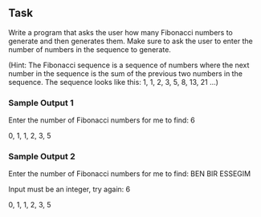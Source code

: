 ## Task

Write a program that asks the user how many Fibonacci numbers to generate and then generates them. Make sure to ask the user to enter the 
    number of numbers in the sequence to generate.

(Hint: The Fibonacci sequence is a sequence of numbers where the next number in the sequence is the sum 
    of the previous two numbers in the sequence. The sequence looks like this: 1, 1, 2, 3, 5, 8, 13, 21 …)

### Sample Output 1

Enter the number of Fibonacci numbers for me to find: 6

0, 1, 1, 2, 3, 5


### Sample Output 2

Enter the number of Fibonacci numbers for me to find: BEN BIR ESSEGIM

Input must be an integer, try again: 6

0, 1, 1, 2, 3, 5
